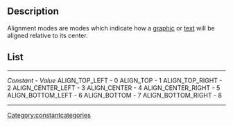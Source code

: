 Description
-----------

Alignment modes are modes which indicate how a
[graphic](graphic "wikilink") or [text](text "wikilink") will be aligned
relative to its center.

List
----

  ---------------------- -----------
  *Constant*             - *Value*
  ALIGN\_TOP\_LEFT       - 0
  ALIGN\_TOP             - 1
  ALIGN\_TOP\_RIGHT      - 2
  ALIGN\_CENTER\_LEFT    - 3
  ALIGN\_CENTER          - 4
  ALIGN\_CENTER\_RIGHT   - 5
  ALIGN\_BOTTOM\_LEFT    - 6
  ALIGN\_BOTTOM          - 7
  ALIGN\_BOTTOM\_RIGHT   - 8
  ---------------------- -----------

<Category:constantcategories>
